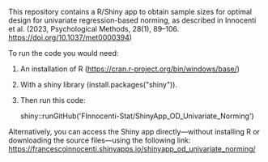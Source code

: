 This repository contains a R/Shiny app to obtain sample sizes for optimal design for univariate regression-based norming, as described in Innocenti et al. (2023, Psychological Methods, 28(1), 89–106. https://doi.org/10.1037/met0000394)

To run the code you would need:
1. An installation of R (https://cran.r-project.org/bin/windows/base/)
2. With a shiny library (install.packages("shiny")).
3. Then run this code:

   shiny::runGitHub('FInnocenti-Stat/ShinyApp_OD_Univariate_Norming')

Alternatively, you can access the Shiny app directly—without installing R or downloading the source files—using the following link: https://francescoinnocenti.shinyapps.io/shinyapp_od_univariate_norming/ 
